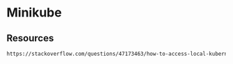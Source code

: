 # Minikube

## Resources

```html
https://stackoverflow.com/questions/47173463/how-to-access-local-kubernetes-minikube-dashboard-remotely
```
